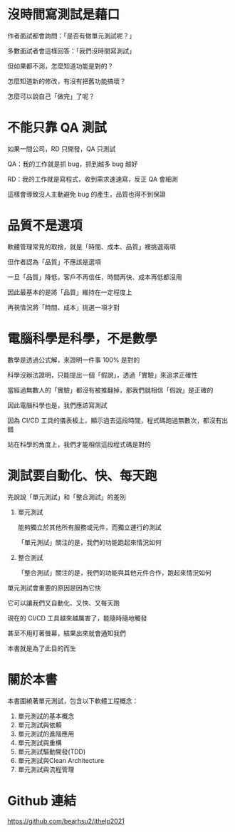 # 沒時間寫測試是藉口

作者面試都會詢問：「是否有做單元測試呢？」

多數面試者會這樣回答：「我們沒時間寫測試」

但如果都不測，怎麼知道功能是對的？

怎麼知道新的修改，有沒有把舊功能搞壞？

怎麼可以說自己「做完」了呢？

# 不能只靠 QA 測試

如果一間公司，RD 只開發，QA 只測試

QA：我的工作就是抓 bug，抓到越多 bug 越好

RD：我的工作就是寫程式，收到需求速速寫，反正 QA 會細測

這樣會導致沒人主動避免 bug 的產生，品質也得不到保證

# 品質不是選項

軟體管理常見的取捨，就是「時間、成本、品質」裡挑選兩項

但作者認為「品質」不應該是選項

一旦「品質」降低，客戶不再信任，時間再快、成本再低都沒用

因此最基本的是將「品質」維持在一定程度上

再視情況將「時間、成本」挑選一項才對

# 電腦科學是科學，不是數學

數學是透過公式解，來證明一件事 100% 是對的

科學沒辦法證明，只能提出一個「假說」，透過「實驗」來追求正確性

當經過無數人的「實驗」都沒有被推翻掉，那我們就相信「假說」是正確的

因此電腦科學也是，我們應該寫測試

因為 CI/CD 工具的儀表板上，顯示過去這段時間，程式碼跑過無數次，都沒有出錯

站在科學的角度上，我們才能相信這段程式碼是對的

# 測試要自動化、快、每天跑

先說說「單元測試」和「整合測試」的差別

1. 單元測試

   能夠獨立於其他所有服務或元件，而獨立運行的測試

   「單元測試」關注的是，我們的功能跑起來情況如何

2. 整合測試

   「整合測試」關注的是，我們的功能與其他元件合作，跑起來情況如何


單元測試會重要的原因是因為它快

它可以讓我們又自動化、又快、又每天跑

現在的 CI/CD 工具越來越厲害了，能隨時隨地觸發

甚至不用盯著螢幕，結果出來就會通知我們

本書就是為了此目的而生

# 關於本書
本書圍繞著單元測試，包含以下軟體工程概念：
1. 單元測試的基本概念
2. 單元測試與依賴
3. 單元測試的進階應用
4. 單元測試與重構
5. 單元測試驅動開發(TDD)
6. 單元測試與Clean Architecture
7. 單元測試與流程管理

# Github 連結

https://github.com/bearhsu2/ithelp2021